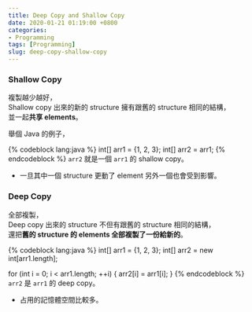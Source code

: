 ```yaml
---
title: Deep Copy and Shallow Copy
date: 2020-01-21 01:19:00 +0800
categories:
- Programming
tags: [Programming]
slug: deep-copy-shallow-copy
---
```

### Shallow Copy
複製越少越好，  
Shallow copy 出來的新的 structure 擁有跟舊的 structure 相同的結構，  
並一起**共享 elements**。  
  
舉個 Java 的例子，
<!-- more -->
{% codeblock lang:java %}
int[] arr1 = {1, 2, 3};
int[] arr2 = arr1;
{% endcodeblock %}
``arr2`` 就是一個 ``arr1`` 的 shallow copy。

- 一旦其中一個 structure 更動了 element 另外一個也會受到影響。

### Deep Copy
全部複製，  
Deep copy 出來的 structure 不但有跟舊的 structure 相同的結構，  
還把**舊的 structure 的 elements 全部複製了一份給新的**。
  
{% codeblock lang:java %}
int[] arr1 = {1, 2, 3};
int[] arr2 = new int[arr1.length];

for (int i = 0; i < arr1.length; ++i) {
	arr2[i] = arr1[i];
}
{% endcodeblock %}
``arr2`` 是 ``arr1`` 的 deep copy。

- 占用的記憶體空間比較多。
